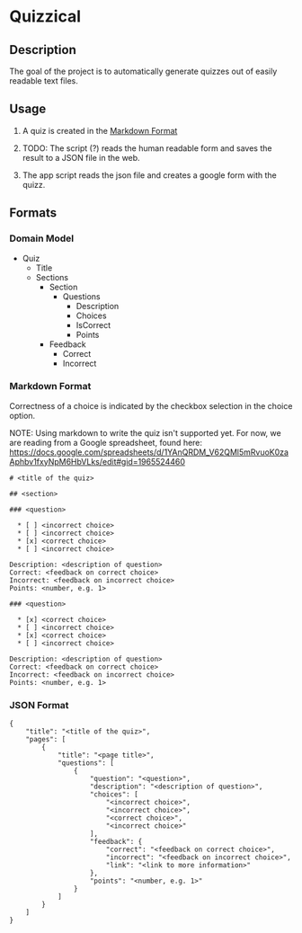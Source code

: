 # Quizzical

## Description

The goal of the project is to automatically generate quizzes out of easily readable text files.

## Usage

1. A quiz is created in the [Markdown Format](###Markdown-Format)

2. TODO: The script (?) reads the human readable form and saves the result to a JSON file in the web.

3. The app script reads the json file and creates a google form with the quizz.

## Formats

### Domain Model

* Quiz
  * Title
  * Sections
    * Section
      * Questions
        * Description
        * Choices
        * IsCorrect
        * Points
	* Feedback
	  * Correct
	  * Incorrect

### Markdown Format

Correctness of a choice is indicated by the checkbox selection in the choice option.

NOTE: Using markdown to write the quiz isn't supported yet. For now, we are reading from a Google spreadsheet, found here: https://docs.google.com/spreadsheets/d/1YAnQRDM_V62QMl5mRvuoK0zaAphbv1fxyNpM6HbVLks/edit#gid=1965524460

```
# <title of the quiz>

## <section>

### <question>

  * [ ] <incorrect choice>
  * [ ] <incorrect choice>
  * [x] <correct choice>
  * [ ] <incorrect choice>

Description: <description of question>
Correct: <feedback on correct choice>
Incorrect: <feedback on incorrect choice>
Points: <number, e.g. 1>

### <question>

  * [x] <correct choice>
  * [ ] <incorrect choice>
  * [x] <correct choice>
  * [ ] <incorrect choice>

Description: <description of question>
Correct: <feedback on correct choice>
Incorrect: <feedback on incorrect choice>
Points: <number, e.g. 1>
```

### JSON Format

```
{
    "title": "<title of the quiz>",
    "pages": [
        {
            "title": "<page title>",
            "questions": [
                {
                    "question": "<question>",
                    "description": "<description of question>",
                    "choices": [
                        "<incorrect choice>",
                        "<incorrect choice>",
                        "<correct choice>",
                        "<incorrect choice>"
                    ],
                    "feedback": {
                        "correct": "<feedback on correct choice>",
                        "incorrect": "<feedback on incorrect choice>",
                        "link": "<link to more information>"
                    },
                    "points": "<number, e.g. 1>"
                }
            ]
        }
    ]
}
```
